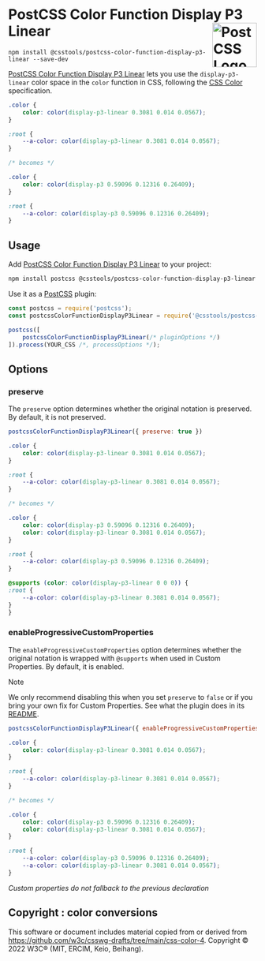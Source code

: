 # PostCSS Color Function Display P3 Linear [<img src="https://postcss.github.io/postcss/logo.svg" alt="PostCSS Logo" width="90" height="90" align="right">][PostCSS]

`npm install @csstools/postcss-color-function-display-p3-linear --save-dev`

[PostCSS Color Function Display P3 Linear] lets you use the `display-p3-linear` color space in the `color` function in
CSS, following the [CSS Color] specification.

```css
.color {
	color: color(display-p3-linear 0.3081 0.014 0.0567);
}

:root {
	--a-color: color(display-p3-linear 0.3081 0.014 0.0567);
}

/* becomes */

.color {
	color: color(display-p3 0.59096 0.12316 0.26409);
}

:root {
	--a-color: color(display-p3 0.59096 0.12316 0.26409);
}
```

## Usage

Add [PostCSS Color Function Display P3 Linear] to your project:

```bash
npm install postcss @csstools/postcss-color-function-display-p3-linear --save-dev
```

Use it as a [PostCSS] plugin:

```js
const postcss = require('postcss');
const postcssColorFunctionDisplayP3Linear = require('@csstools/postcss-color-function-display-p3-linear');

postcss([
	postcssColorFunctionDisplayP3Linear(/* pluginOptions */)
]).process(YOUR_CSS /*, processOptions */);
```



## Options

### preserve

The `preserve` option determines whether the original notation
is preserved. By default, it is not preserved.

```js
postcssColorFunctionDisplayP3Linear({ preserve: true })
```

```css
.color {
	color: color(display-p3-linear 0.3081 0.014 0.0567);
}

:root {
	--a-color: color(display-p3-linear 0.3081 0.014 0.0567);
}

/* becomes */

.color {
	color: color(display-p3 0.59096 0.12316 0.26409);
	color: color(display-p3-linear 0.3081 0.014 0.0567);
}

:root {
	--a-color: color(display-p3 0.59096 0.12316 0.26409);
}

@supports (color: color(display-p3-linear 0 0 0)) {
:root {
	--a-color: color(display-p3-linear 0.3081 0.014 0.0567);
}
}
```

### enableProgressiveCustomProperties

The `enableProgressiveCustomProperties` option determines whether the original notation
is wrapped with `@supports` when used in Custom Properties. By default, it is enabled.

> [!NOTE]
> We only recommend disabling this when you set `preserve` to `false` or if you bring your own fix for Custom Properties.
> See what the plugin does in its [README](https://github.com/csstools/postcss-plugins/tree/main/plugins/postcss-progressive-custom-properties#readme).

```js
postcssColorFunctionDisplayP3Linear({ enableProgressiveCustomProperties: false })
```

```css
.color {
	color: color(display-p3-linear 0.3081 0.014 0.0567);
}

:root {
	--a-color: color(display-p3-linear 0.3081 0.014 0.0567);
}

/* becomes */

.color {
	color: color(display-p3 0.59096 0.12316 0.26409);
	color: color(display-p3-linear 0.3081 0.014 0.0567);
}

:root {
	--a-color: color(display-p3 0.59096 0.12316 0.26409);
	--a-color: color(display-p3-linear 0.3081 0.014 0.0567);
}
```

_Custom properties do not fallback to the previous declaration_

## Copyright : color conversions

This software or document includes material copied from or derived from https://github.com/w3c/csswg-drafts/tree/main/css-color-4. Copyright © 2022 W3C® (MIT, ERCIM, Keio, Beihang).

[cli-url]: https://github.com/csstools/postcss-plugins/actions/workflows/test.yml?query=workflow/test
[css-url]: https://cssdb.org/#color-function-display-p3-linear
[discord]: https://discord.gg/bUadyRwkJS
[npm-url]: https://www.npmjs.com/package/@csstools/postcss-color-function-display-p3-linear

[PostCSS]: https://github.com/postcss/postcss
[PostCSS Color Function Display P3 Linear]: https://github.com/csstools/postcss-plugins/tree/main/plugins/postcss-color-function-display-p3-linear
[CSS Color]: https://drafts.csswg.org/css-color-4/#predefined-display-p3-linear
